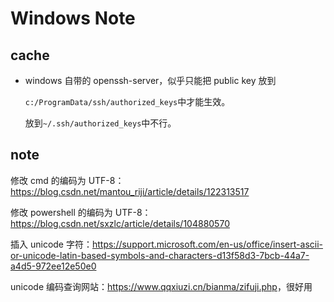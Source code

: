 # Windows Note

## cache

* windows 自带的 openssh-server，似乎只能把 public key 放到

    `c:/ProgramData/ssh/authorized_keys`中才能生效。

    放到`~/.ssh/authorized_keys`中不行。

## note

修改 cmd 的编码为 UTF-8：<https://blog.csdn.net/mantou_riji/article/details/122313517>

修改 powershell 的编码为 UTF-8：<https://blog.csdn.net/sxzlc/article/details/104880570>

插入 unicode 字符：<https://support.microsoft.com/en-us/office/insert-ascii-or-unicode-latin-based-symbols-and-characters-d13f58d3-7bcb-44a7-a4d5-972ee12e50e0>

unicode 编码查询网站：<https://www.qqxiuzi.cn/bianma/zifuji.php>，很好用
